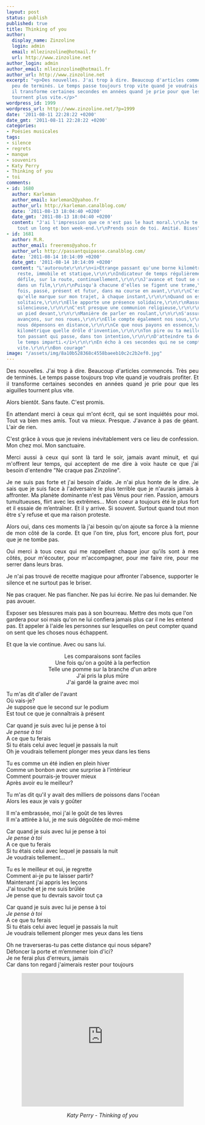 ```yaml
---
layout: post
status: publish
published: true
title: Thinking of you
author:
  display_name: Zinzoline
  login: admin
  email: mllezinzoline@hotmail.fr
  url: http://www.zinzoline.net
author_login: admin
author_email: mllezinzoline@hotmail.fr
author_url: http://www.zinzoline.net
excerpt: "<p>Des nouvelles. J'ai trop à dire. Beaucoup d'articles commencés. Très
  peu de terminés. Le temps passe toujours trop vite quand je voudrais profiter. Et
  il transforme certaines secondes en années quand je prie pour que les aiguilles
  tournent plus vite.</p>"
wordpress_id: 1999
wordpress_url: http://www.zinzoline.net/?p=1999
date: '2011-08-11 22:28:22 +0200'
date_gmt: '2011-08-11 22:28:22 +0200'
categories:
- Poésies musicales
tags:
- silence
- regrets
- manque
- souvenirs
- Katy Perry
- Thinking of you
- toi
comments:
- id: 1680
  author: Karleman
  author_email: karleman2@yahoo.fr
  author_url: http://karleman.canalblog.com/
  date: '2011-08-13 18:04:40 +0200'
  date_gmt: '2011-08-13 18:04:40 +0200'
  content: "J'ai l'impression que ce n'est pas le haut moral.\r\nJe te souhaite malgré
    tout un long et bon week-end.\r\nPrends soin de toi. Amitié. Bises"
- id: 1681
  author: M.R.
  author_email: freerems@yahoo.fr
  author_url: http://passantquipasse.canalblog.com/
  date: '2011-08-14 10:14:09 +0200'
  date_gmt: '2011-08-14 10:14:09 +0200'
  content: "L'autoroute\r\n\r\n<i>Etrange passant qu'une borne kilométrique,\r\n\r\nElle
    reste, immobile et statique,\r\n\r\nIndicateur de temps régulièrement,\r\n\r\nElle
    défile, sur la route, continuellement,\r\n\r\nJ'avance et tout se déroule comme
    dans un film,\r\n\r\nPuisqu'à chacune d'elles se figent une trame,\r\n\r\nA la
    fois, passé, présent et futur, dans ma course en avant,\r\n\r\nC'est ma progression
    qu'elle marque sur mon trajet, à chaque instant,\r\n\r\nQuand on est un conducteur
    solitaire,\r\n\r\nElle apporte une présence solidaire,\r\n\r\nRassurante, constante,
    silencieuse,\r\n\r\nC'est presque une communion religieuse,\r\n\r\nUne Foi à mettre
    un pied devant,\r\n\r\nManière de parler en roulant,\r\n\r\nS'assurer que nous
    avançons, sur nos roues,\r\n\r\nElle compte également nos sous,\r\n\r\nCe que
    nous dépensons en distance,\r\n\r\nCe que nous payons en essence,\r\n\r\nLa borne
    kilométrique quelle drôle d'invention,\r\n\r\nTon pire ou ta meilleure ennemie,\r\n\r\nC'est
    ton passant qui passe, dans ton intention,\r\n\r\nD'atteindre ta destination dans
    le temps imparti.</i>\r\n\r\nEn écho à ces secondes qui ne se comptent pas assez
    vite.\r\n\r\nBon courage"
image: "/assets/img/8a10b528368c4558baeeb10c2c2b2ef0.jpg"
---
```

<p style="text-align: justify;">Des nouvelles. J'ai trop à dire. Beaucoup d'articles commencés. Très peu de terminés. Le temps passe toujours trop vite quand je voudrais profiter. Et il transforme certaines secondes en années quand je prie pour que les aiguilles tournent plus vite.<a id="more"></a><a id="more-1999"></a></p>
<p style="text-align: justify;">Alors bientôt. Sans faute. C'est promis.</p>
<p style="text-align: justify;">En attendant merci à ceux qui m'ont écrit, qui se sont inquiétés pour moi. Tout va bien mes amis. Tout va mieux. Presque. J'avance à pas de géant. L'air de rien.</p>
<p style="text-align: justify;">C'est grâce à vous que je reviens inévitablement vers ce lieu de confession. Mon chez moi. Mon sanctuaire.</p>
<p style="text-align: justify;">Merci aussi à ceux qui sont là tard le soir, jamais avant minuit, et qui m'offrent leur temps, qui acceptent de me dire à voix haute ce que j'ai besoin d'entendre "Ne craque pas Zinzoline".</p>
<p style="text-align: justify;">Je ne suis pas forte et j'ai besoin d'aide. Je n'ai plus honte de le dire. Je sais que je suis face à l'adversaire le plus terrible que je n'aurais jamais à affronter. Ma planète dominante n'est pas Vénus pour rien. Passion, amours tumultueuses, flirt avec les extrêmes... Mon coeur a toujours été le plus fort et il essaie de m’entraîner. Et il y arrive. Si souvent. Surtout quand tout mon être s'y refuse et que ma raison proteste.</p>
<p style="text-align: justify;">Alors oui, dans ces moments là j'ai besoin qu'on ajoute sa force à la mienne de mon côté de la corde. Et que l'on tire, plus fort, encore plus fort, pour que je ne tombe pas.</p>
<p style="text-align: justify;">Oui merci à tous ceux qui me rappellent chaque jour qu'ils sont à mes côtés, pour m'écouter, pour m'accompagner, pour me faire rire, pour me serrer dans leurs bras.</p>
<p style="text-align: justify;">Je n'ai pas trouvé de recette magique pour affronter l'absence, supporter le silence et ne surtout pas le briser.</p>
<p>Ne pas craquer. Ne pas flancher. Ne pas lui écrire. Ne pas lui demander. Ne pas avouer.</p>
<p>Exposer ses blessures mais pas à son bourreau. Mettre des mots que l'on gardera pour soi mais qu'on ne lui confiera jamais plus car il ne les entend pas. Et appeler à l'aide les personnes sur lesquelles on peut compter quand on sent que les choses nous échappent.</p>
<p>Et que la vie continue. Avec ou sans lui.</p>
<p style="text-align: center;">Les comparaisons sont faciles<br />Une fois qu'on a goûté à la perfection<br />Telle une pomme sur la branche d'un arbre<br />J'ai pris la plus mûre<br />J'ai gardé la graine avec moi</p>
<p>Tu m'as dit d'aller de l'avant<br />Où vais-je?<br />Je suppose que le second sur le podium<br />Est tout ce que je connaîtrais à présent</p>
<p>Car quand je suis avec lui je pense à toi<br /><em>Je pense à toi</em><br />A ce que tu ferais<br />Si tu étais celui avec lequel je passais la nuit<br />Oh je voudrais tellement plonger mes yeux dans les tiens</p>
<p>Tu es comme un été indien en plein hiver<br />Comme un bonbon avec une surprise à l'intérieur<br />Comment pourrais-je trouver mieux<br />Après avoir eu le meilleur?</p>
<p>Tu m'as dit qu'il y avait des milliers de poissons dans l'océan<br />Alors les eaux je vais y goûter</p>
<p>Il m'a embrassée, moi j'ai le goût de tes lèvres<br />Il m'a attirée à lui, je me suis dégoûtée de moi-même</p>
<p>Car quand je suis avec lui je pense à toi<br /><em>Je pense à toi</em><br />A ce que tu ferais<br />Si tu étais celui avec lequel je passais la nuit<br />Je voudrais tellement...</p>
<p>Tu es le meilleur et oui, je regrette<br />Comment ai-je pu te laisser partir?<br />Maintenant j'ai appris les leçons<br />J'ai touché et je me suis brûlée<br />Je pense que tu devrais savoir tout ça</p>
<p>Car quand je suis avec lui je pense à toi<br /><em>Je pense à toi</em><br />A ce que tu ferais<br />Si tu étais celui avec lequel je passais la nuit<br />Je voudrais tellement plonger mes yeux dans les tiens</p>
<p>Oh ne traverseras-tu pas cette distance qui nous sépare?<br />Défoncer la porte et m’emmener loin d'ici?<br />Je ne ferai plus d'erreurs, jamais<br />Car dans ton regard j'aimerais rester pour toujours</p>
<p style="text-align: center;"><object width="425" height="349" classid="clsid:d27cdb6e-ae6d-11cf-96b8-444553540000" codebase="http://download.macromedia.com/pub/shockwave/cabs/flash/swflash.cab#version=6,0,40,0"><param name="allowFullScreen" value="true" /><param name="allowscriptaccess" value="always" /><param name="src" value="http://www.youtube.com/v/0DygozYL7sU?version=3&amp;hl=fr_FR&amp;rel=0" /><param name="allowfullscreen" value="true" /><embed width="425" height="349" type="application/x-shockwave-flash" src="http://www.youtube.com/v/0DygozYL7sU?version=3&amp;hl=fr_FR&amp;rel=0" allowFullScreen="true" allowscriptaccess="always" allowfullscreen="true" /></object></p>
<p style="text-align: center;"><em>Katy Perry - Thinking of you</em></p>
